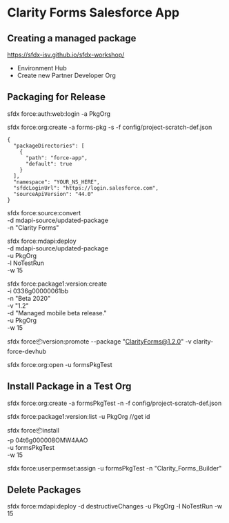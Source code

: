 # Clarity Forms Salesforce App

## Creating a managed package

https://sfdx-isv.github.io/sfdx-workshop/

- Environment Hub
- Create new Partner Developer Org

## Packaging for Release

sfdx force:auth:web:login -a PkgOrg

sfdx force:org:create -a forms-pkg -s -f config/project-scratch-def.json

```
{
  "packageDirectories": [
    {
      "path": "force-app",
      "default": true
    }
  ],
  "namespace": "YOUR_NS_HERE",
  "sfdcLoginUrl": "https://login.salesforce.com",
  "sourceApiVersion": "44.0"
}
```

sfdx force:source:convert \
    -d mdapi-source/updated-package \
    -n "Clarity Forms"

sfdx force:mdapi:deploy \
    -d mdapi-source/updated-package \
    -u PkgOrg \
    -l NoTestRun \
    -w 15

sfdx force:package1:version:create \
    -i 0336g00000061bb \
    -n "Beta 2020" \
    -v "1.2" \
    -d "Managed mobile beta release." \
    -u PkgOrg \
    -w 15

sfdx force:package:version:promote --package "ClarityForms@1.2.0" -v clarity-force-devhub

sfdx force:org:open -u formsPkgTest

## Install Package in a Test Org

sfdx force:org:create -a formsPkgTest -n -f config/project-scratch-def.json

sfdx force:package1:version:list -u PkgOrg //get id

sfdx force:package:install \
    -p 04t6g000008OMW4AAO \
    -u formsPkgTest \
    -w 15

sfdx force:user:permset:assign -u formsPkgTest -n "Clarity_Forms_Builder"

## Delete Packages

sfdx force:mdapi:deploy -d destructiveChanges -u PkgOrg -l NoTestRun -w 15
